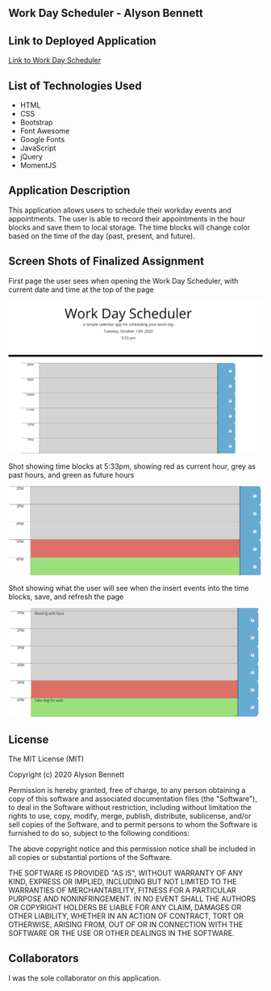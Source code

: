 ## Work Day Scheduler - Alyson Bennett

## Link to Deployed Application
[Link to Work Day Scheduler](https://alysonbennett.github.io/WorkDayScheduler/)

## List of Technologies Used

* HTML
* CSS
* Bootstrap
* Font Awesome
* Google Fonts
* JavaScript
* jQuery
* MomentJS

## Application Description

This application allows users to schedule their workday events and appointments. The user is able to record their appointments in the hour blocks and save them to local storage. The time blocks will change color based on the time of the day (past, present, and future).

## Screen Shots of Finalized Assignment

First page the user sees when opening the Work Day Scheduler, with current date and time at the top of the page

![FirstScreen](assests/screenShots/FirstPage.png)

Shot showing time blocks at 5:33pm, showing red as current hour, grey as past hours, and green as future hours

![ColorCodedBlocks](assests/screenShots/ColorBlocks.png)

Shot showing what the user will see when the insert events into the time blocks, save, and refresh the page

![BlocksWithSavedContent](assests/screenShots/BlocksWithSaved.png)

## License

The MIT License (MIT)

Copyright (c) 2020 Alyson Bennett

Permission is hereby granted, free of charge, to any person obtaining a copy of this software and associated documentation files (the "Software"), to deal in the Software without restriction, including without limitation the rights to use, copy, modify, merge, publish, distribute, sublicense, and/or sell copies of the Software, and to permit persons to whom the Software is furnished to do so, subject to the following conditions:

The above copyright notice and this permission notice shall be included in all copies or substantial portions of the Software.

THE SOFTWARE IS PROVIDED "AS IS", WITHOUT WARRANTY OF ANY KIND, EXPRESS OR IMPLIED, INCLUDING BUT NOT LIMITED TO THE WARRANTIES OF MERCHANTABILITY, FITNESS FOR A PARTICULAR PURPOSE AND NONINFRINGEMENT. IN NO EVENT SHALL THE AUTHORS OR COPYRIGHT HOLDERS BE LIABLE FOR ANY CLAIM, DAMAGES OR OTHER LIABILITY, WHETHER IN AN ACTION OF CONTRACT, TORT OR OTHERWISE, ARISING FROM, OUT OF OR IN CONNECTION WITH THE SOFTWARE OR THE USE OR OTHER DEALINGS IN THE SOFTWARE.

## Collaborators

I was the sole collaborator on this application.

